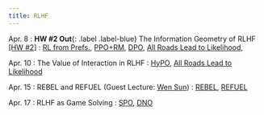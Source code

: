 ```yaml
---
title: RLHF
---
```


Apr. 8
: **HW #2 Out**{: .label .label-blue} The Information Geometry of RLHF [[HW #2]](https://www.overleaf.com/read/jgqmyxbqbztw#0b1a1b)
  : [RL from Prefs.](https://arxiv.org/pdf/1706.03741), [PPO+RM](https://arxiv.org/abs/2009.01325), [DPO](https://arxiv.org/pdf/2305.18290), [All Roads Lead to Likelihood](https://arxiv.org/abs/2503.01067), 

Apr. 10
: The Value of Interaction in RLHF
  : [HyPO](https://arxiv.org/abs/2406.01462), [All Roads Lead to Likelihood](https://arxiv.org/abs/2503.01067)

Apr. 15
: REBEL and REFUEL (Guest Lecture: [Wen Sun](https://wensun.github.io/))
  : [REBEL](https://arxiv.org/abs/2404.16767), [REFUEL](https://arxiv.org/pdf/2410.04612)

Apr. 17
: RLHF as Game Solving
  : [SPO](https://gokul.dev/spo/), [DNO](https://arxiv.org/abs/2404.03715)
